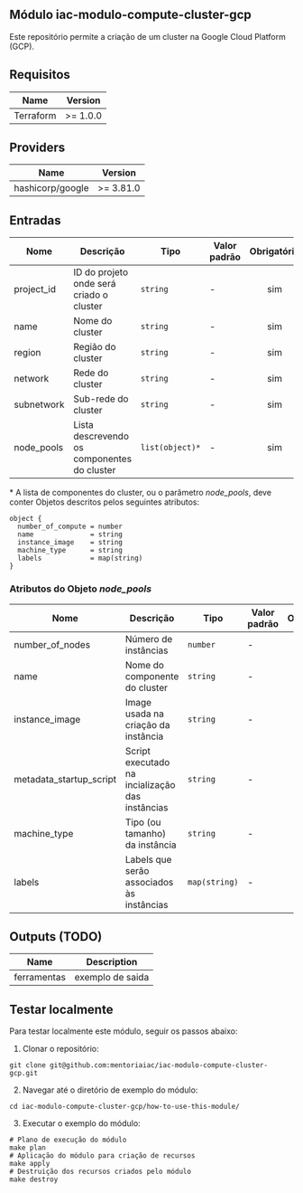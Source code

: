 ##  Módulo iac-modulo-compute-cluster-gcp
Este repositório permite a criação de um cluster na Google Cloud Platform (GCP).

## Requisitos

| Name | Version |
|------|---------|
| Terraform | >= 1.0.0 |

## Providers
  
| Name | Version |
|------|---------|
| hashicorp/google | >= 3.81.0 |

## Entradas

| Nome | Descrição | Tipo | Valor padrão | Obrigatório |
|------|-------------|------|---------|:--------:|
| project_id | ID do projeto onde será criado o cluster | `string` | - | sim |
| name | Nome do cluster | `string` | - | sim |
| region | Região do cluster | `string` | - | sim |
| network | Rede do cluster | `string` | - | sim |
| subnetwork | Sub-rede do cluster | `string` | - | sim |
| node_pools | Lista descrevendo os componentes do cluster | `list(object)*` | - | sim |

\* A lista de componentes do cluster, ou o parâmetro _node_pools_, deve conter Objetos descritos pelos seguintes atributos:

```hcl
object {
  number_of_compute = number
  name              = string
  instance_image    = string
  machine_type      = string
  labels            = map(string)
}
```

### Atributos do Objeto _node_pools_ 

| Nome | Descrição | Tipo | Valor padrão | Obrigatório |
|------|-------------|------|---------|:--------:|
| number_of_nodes | Número de instâncias | `number` | - | sim |
| name | Nome do componente do cluster | `string` | - | sim |
| instance_image | Image usada na criação da instância | `string` | - | sim |
| metadata_startup_script | Script executado na incialização das instâncias | `string` | - | não |
| machine_type | Tipo (ou tamanho) da instância  | `string` | - | sim |
| labels | Labels que serão associados às instâncias | `map(string)` | - | sim |

## Outputs (TODO)

| Name | Description |
|------|-------------|
| ferramentas | exemplo de saida |

## Testar localmente

Para testar localmente este módulo, seguir os passos abaixo:

1. Clonar o repositório:
```shell
git clone git@github.com:mentoriaiac/iac-modulo-compute-cluster-gcp.git
```

2. Navegar até o diretório de exemplo do módulo:
```shell
cd iac-modulo-compute-cluster-gcp/how-to-use-this-module/
```

3. Executar o exemplo do módulo:
```shell
# Plano de execução do módulo
make plan
# Aplicação do módulo para criação de recursos
make apply
# Destruição dos recursos criados pelo módulo
make destroy
```
  
